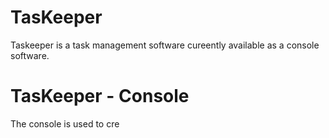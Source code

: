 # TasKeeper
Taskeeper is a task management software cureently available as a console software.

# TasKeeper - Console
The console is used to cre
